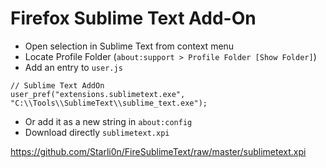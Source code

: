 Firefox Sublime Text Add-On
===========================

- Open selection in Sublime Text from context menu
- Locate Profile Folder (`about:support > Profile Folder [Show Folder]`)
- Add an entry to `user.js`
````
// Sublime Text AddOn
user_pref("extensions.sublimetext.exe", "C:\\Tools\\SublimeText\\sublime_text.exe");
````
- Or add it as a new string in `about:config`
- Download directly `sublimetext.xpi`

https://github.com/Starli0n/FireSublimeText/raw/master/sublimetext.xpi
